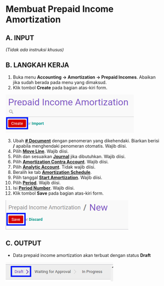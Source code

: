 # Membuat Prepaid Income Amortization

## A. INPUT

*(Tidak ada instruksi khusus)*

## B. LANGKAH KERJA

1. Buka menu **Accounting -> Amortization -> Prepaid Incomes**. Abaikan jika sudah berada pada menu yang dimaksud.
2. Klik tombol **Create** pada bagian atas-kiri form.

![](../../img/prepaid-income-amortization/tombol-create.png)

3. Ubah **[# Document](./penjelasan.md#field-#document)** dengan penomeran yang dikehendaki. Biarkan berisi **/**
apabila menghendaki penomeran otomatis. Wajib diisi.
4. Pilih **[Move Line](./penjelasan.md#field-move-line)**. Wajib diisi.
5. Pilih dan sesuaikan **[Journal](./penjelasan.md#field-journal)** jika dibutuhkan. Wajib diisi.
6. Pilih **[Amortization Contra Account](./penjelasan.md#field-amortization-contra-account)**. Wajib diisi.
7. Pilih **[Analytic Account](./penjelasan.md#field-analytic-account)**. Tidak wajib diisi.
8. Beralih ke tab **[Amortization Schedule](./penjelasan.md#tab-amortization-schedule)**.
9. Pilih tanggal **[Start Amortization](./penjelasan.md#field-start-amortization)**. Wajib diisi.
10. Pilih **[Period](./penjelasan.md#field-period)**. Wajib diisi.
11. Isi **[Period Number](./penjelasan.md#field-period-number)**. Wajib diisi.
12. Klik tombol **Save** pada bagian atas-kiri form.

![](../../img/prepaid-income-amortization/tombol-save.png)

## C. OUTPUT

* Data prepaid income amortization akan terbuat dengan status **Draft**

![](../../img/prepaid-income-amortization/status-input-draft.png)
